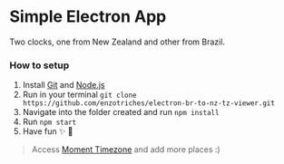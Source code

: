 # Simple Electron App
Two clocks, one from New Zealand and other from Brazil.

### How to setup
  1. Install [Git](https://git-scm.com/) and [Node.js](https://nodejs.org/en/)
  2. Run in your terminal ``git clone https://github.com/enzotriches/electron-br-to-nz-tz-viewer.git``
  3. Navigate into the folder created and run ``npm install``
  4. Run ``npm start``
  5. Have fun :sparkles: :frog:
 
>Access [Moment Timezone](https://momentjs.com/timezone/) and add more places :)
  
